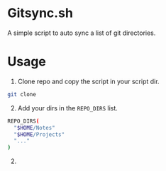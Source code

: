 # Gitsync.sh

A simple script to auto sync a list of git directories.

# Usage

1. Clone repo and copy the script in your script dir.

```bash
git clone
```

2. Add your dirs in the `REPO_DIRS` list.

```bash
REPO_DIRS(
  "$HOME/Notes"
  "$HOME/Projects"
  "..."
)
```

2.
